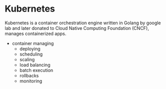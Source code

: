 # Kubernetes

Kubernetes is a container orchestration engine written in Golang by google lab and later donated to Cloud Native Computing Foundation (CNCF), manages containerized apps.

- container managing
  - deploying
  - scheduling
  - scaling
  - load balancing
  - batch execution
  - rollbacks
  - monitoring
